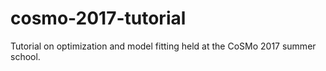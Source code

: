 # cosmo-2017-tutorial
Tutorial on optimization and model fitting held at the CoSMo 2017 summer school.
